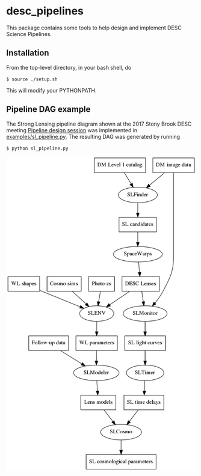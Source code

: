 # desc_pipelines

This package contains some tools to help design and implement DESC
Science Pipelines.

## Installation
From the top-level directory, in your bash shell, do
```
$ source ./setup.sh
```
This will modify your PYTHONPATH.

## Pipeline DAG example
The Strong Lensing pipeline diagram shown at the
2017 Stony Brook DESC meeting [Pipeline design session](https://confluence.slac.stanford.edu/display/LSSTDESC/Pipeline+design+session) was implemented in
[examples/sl_pipeline.py](/examples/sl_pipeline.py).   The resulting DAG was generated by running
```
$ python sl_pipeline.py
```

![SLPipeline DAG](/examples/SLPipeline.png)
